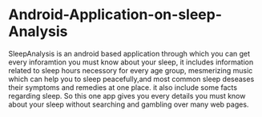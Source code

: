 # Android-Application-on-sleep-Analysis
SleepAnalysis is an android based application through which you can get every inforamtion you must know about your sleep, it includes information 
related to sleep hours necessory for every age group, mesmerizing music which can help you to sleep peacefully,and most common sleep deseases
their symptoms and remedies at one place. it also include some facts regarding sleep.
So this one app gives you every details you must know about your sleep without searching and gambling over many web pages.

